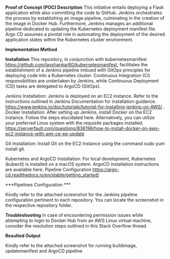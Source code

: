**Proof of Concept (POC) Description**
This initiative entails deploying a Flask application while also committing the code to GitHub. Jenkins orchestrates the process by establishing an image pipeline, culminating in the creation of the image in Docker Hub. Furthermore, Jenkins manages an additional pipeline dedicated to updating the Kubernetes deployment manifest file. Argo CD assumes a pivotal role in automating the deployment of the desired application states within the Kubernetes cluster environment.

**Implementation Method**

**Installation**
This repository, in conjunction with kubernetesmanifest https://github.com/jayshankar80/kubernetesmanifest, facilitates the establishment of a Jenkins pipeline imbued with GitOps principles for deploying code into a Kubernetes cluster. Continuous Integration (CI) responsibilities are undertaken by Jenkins, while Continuous Deployment (CD) tasks are delegated to ArgoCD (GitOps).

Jenkins Installation: Jenkins is deployed on an EC2 instance. Refer to the instructions outlined in Jenkins Documentation for installation guidance. https://www.jenkins.io/doc/tutorials/tutorial-for-installing-jenkins-on-AWS/ . 
Docker Installation: After setting up Jenkins, install Docker on the EC2 instance. Follow the steps elucidated here. Alternatively, you can utilize your preferred Linux system with the requisite packages installed.
 https://serverfault.com/questions/836198/how-to-install-docker-on-aws-ec2-instance-with-ami-ce-ee-update

Git Installation: Install Git on the EC2 instance using the command sudo yum install git.

Kubernetes and ArgoCD Installation: For local development, Kubernetes (kubectl) is installed on a macOS system. ArgoCD installation instructions are available here.
Pipeline Configuration  https://argo-cd.readthedocs.io/en/stable/getting_started/

***Pipelines Configuration ***

Kindly refer to the attached screenshot for the Jenkins pipeline configuration pertinent to each repository. You can locate the screenshot in the respective repository folder.

**Troubleshooting**
In case of encountering permission issues while attempting to login to Docker Hub from an AWS Linux virtual machine, consider the resolution steps outlined in this Stack Overflow thread.


**Resulted Output**

Kindly refer to the attached screenshot for running buildimage, updatemanifest and ArgoCD pipeline 
